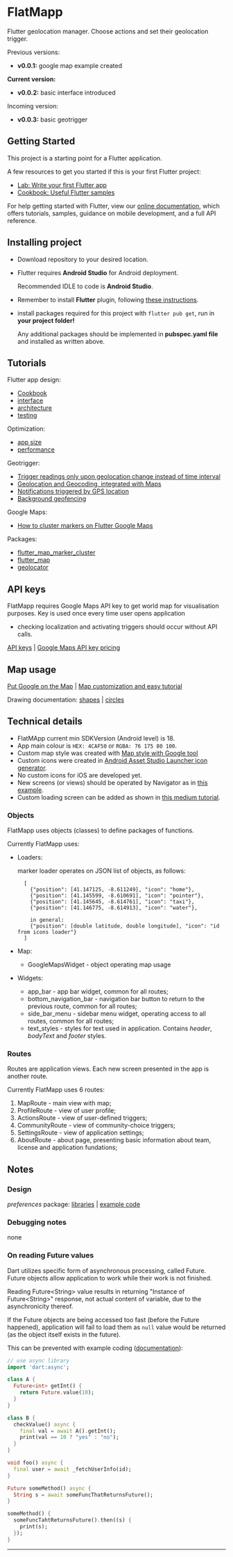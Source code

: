 # FlatMapp

Flutter geolocation manager. Choose actions and set their geolocation trigger.

Previous versions:
* **v0.0.1:** google map example created

**Current version:**
* **v0.0.2:** basic interface introduced

Incoming version:
* **v0.0.3:** basic geotrigger


## Getting Started

This project is a starting point for a Flutter application.

A few resources to get you started if this is your first Flutter project:

- [Lab: Write your first Flutter app](https://flutter.dev/docs/get-started/codelab)
- [Cookbook: Useful Flutter samples](https://flutter.dev/docs/cookbook)

For help getting started with Flutter, view our
[online documentation](https://flutter.dev/docs), which offers tutorials,
samples, guidance on mobile development, and a full API reference.

## Installing project

* Download repository to your desired location. 
* Flutter requires **Android Studio** for Android deployment. 

    Recommended IDLE to code is **Android Studio**.

* Remember to install **Flutter** plugin, following [these instructions](https://flutter.dev/docs/get-started/install).
* install packages required for this project with `flutter pub get`, run in **your project folder!**

    Any additional packages should be implemented in **pubspec.yaml file** and installed as written above.

## Tutorials

Flutter app design: 
* [Cookbook](https://flutter.dev/docs/cookbook)
* [interface](https://flutter.dev/docs/development/ui/widgets-intro)
* [architecture](https://flutter.dev/docs/development/data-and-backend/state-mgmt/simple)
* [testing](https://flutter.dev/docs/testing)

Optimization: 
* [app size](https://flutter.dev/docs/perf/app-size)
* [performance](https://flutter.dev/docs/perf/rendering/best-practices)

Geotrigger: 
* [Trigger readings only upon geolocation change instead of time interval](https://github.com/w3c/geolocation-sensor/issues/13)
* [Geolocation and Geocoding, integrated with Maps](https://medium.com/swlh/working-with-geolocation-and-geocoding-in-flutter-and-integration-with-maps-16fb0bc35ede)
* [Notifications triggered by GPS location](https://stackoverflow.com/questions/55439979/flutter-local-notifications-triggered-by-gps-location)
* [Background geofencing](https://medium.com/flutter/executing-dart-in-the-background-with-flutter-plugins-and-geofencing-2b3e40a1a124)

Google Maps: 
* [How to cluster markers on Flutter Google Maps](https://medium.com/coletiv-stories/how-to-cluster-markers-on-flutter-google-maps-44620f607de3)

Packages:
* [flutter_map_marker_cluster](https://pub.dev/packages/flutter_map_marker_cluster)
* [flutter_map](https://pub.dev/packages/flutter_map)
* [geolocator](https://pub.dev/packages/geolocator)

## API keys
FlatMapp requires Google Maps API key to get world map for visualisation purposes.
Key is used once every time user opens application 
 - checking localization and activating triggers should occur without API calls.

[API keys](https://codelabs.developers.google.com/codelabs/google-maps-in-flutter/#3) | 
[Google Maps API key pricing](https://cloud.google.com/maps-platform/pricing/)

## Map usage

[Put Google on the Map](https://codelabs.developers.google.com/codelabs/google-maps-in-flutter/#5) | 
[Map customization and easy tutorial](https://www.raywenderlich.com/4466319-google-maps-for-flutter-tutorial-getting-started)

Drawing documentation:
[shapes](https://developers.google.com/maps/documentation/android-sdk/shapes) | 
[circles](https://pub.dev/documentation/google_maps_flutter/latest/google_maps_flutter/Circle-class.html)

## Technical details
* FlatMApp current min SDKVersion (Android level) is 18.
* App main colour is `HEX: 4CAF50` or `RGBA: 76 175 80 100`.
* Custom map style was created with [Map style with Google tool](https://mapstyle.withgoogle.com)
* Custom icons were created in [Android Asset Studio Launcher icon generator](https://romannurik.github.io/AndroidAssetStudio/icons-launcher.html#foreground.type=clipart&foreground.clipart=location_on&foreground.space.trim=0&foreground.space.pad=0.3&foreColor=rgb(76%2C%20175%2C%2080)&backColor=rgb(255%2C%20255%2C%20255)&crop=0&backgroundShape=circle&effects=elevate&name=ic_launcher).
* No custom icons for iOS are developed yet.
* New screens (or views) should be operated by Navigator as in [this example](https://flutter.dev/docs/cookbook/navigation/named-routes).
* Custom loading screen can be added as shown in [this medium tutorial](https://medium.com/@jongzpuangput/flutter-splash-screen-5c8a0001721b).

### Objects
FlatMapp uses objects (classes) to define packages of functions.

Currently FlatMapp uses:
* Loaders:

    marker loader operates on JSON list of objects, as follows:
    
        [
          {"position": [41.147125, -8.611249], "icon": "home"},
          {"position": [41.145599, -8.610691], "icon": "pointer"},
          {"position": [41.145645, -8.614761], "icon": "taxi"},
          {"position": [41.146775, -8.614913], "icon": "water"},
          
          in general:
          {"position": [double latitude, double longitude], "icon": "id from icons loader"}
        ]

* Map:

    * GoogleMapsWidget - object operating map usage

* Widgets:

    * app_bar - app bar widget, common for all routes;
    * bottom_navigation_bar - navigation bar button to return 
    to the previous route, common for all routes;
    * side_bar_menu - sidebar menu widget, operating access to all routes,
    common for all routes;
    * text_styles - styles for text used in application. 
    Contains *header*, *bodyText* and *footer* styles.

### Routes
Routes are application views. Each new screen presented in the app 
is another route.

Currently FlatMapp uses 6 routes:

1. MapRoute - main view with map;
2. ProfileRoute - view of user profile;
3. ActionsRoute - view of user-defined triggers;
4. CommunityRoute - view of community-choice triggers;
5. SettingsRoute - view of application settings;
6. AboutRoute - about page, presenting basic information about team,
license and application fundations; 

## Notes
### Design
*preferences* package: 
[libraries](https://pub.dev/documentation/preferences/latest/index.html) | 
[example code](https://gitlab.com/redsolver/preferences/blob/master/example/lib/main.dart)
  

### Debugging notes
none

### On reading Future values

Dart utilizes specific form of asynchronous processing, called Future.
Future objects allow application to work while their work is not finished.

Reading Future\<String\> value results in returning "Instance of Future\<String>" response, 
not actual content of variable, due to the asynchronicity thereof.  

If the Future objects are being accessed too fast (before the Future happened), 
application will fail to load them as `null` value would be returned 
(as the object itself exists in the future).

This can be prevented with example coding 
([documentation](https://dart.dev/codelabs/async-await)):

```dart
// use async library
import 'dart:async';
```
```dart
class A {
  Future<int> getInt() {
    return Future.value(10);
  }
}

class B {
  checkValue() async {
    final val = await A().getInt();
    print(val == 10 ? "yes" : "no");
  }
}
```
```dart
void foo() async {
  final user = await _fetchUserInfo(id);
}

Future someMethod() async {
  String s = await someFuncThatReturnsFuture();
}
```
```dart
someMethod() {
  someFuncTahtReturnsFuture().then((s) {
    print(s);
  });
}
```
---
